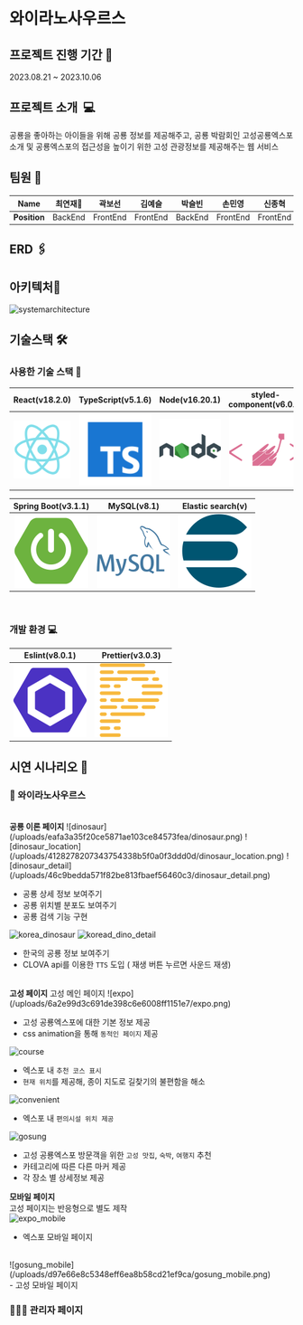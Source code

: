 # 와이라노사우르스

## 프로젝트 진행 기간 📅

2023.08.21 ~ 2023.10.06



## 프로젝트 소개  :computer:

공룡을 좋아하는 아이들을 위해 공룡 정보를 제공해주고, 공룡 박람회인 고성공룡엑스포 소개 및 공룡엑스포의 접근성을 높이기 위한 고성 관광정보를 제공해주는 웹 서비스



## 팀원 👥

| **Name**     | 최연재👑   | 곽보선      | 김예슬      | 박슬빈     | 손민영      | 신종혁      |
|:------------:|:-------:|:--------:|:--------:|:-------:|:--------:|:--------:|
| **Position** | BackEnd | FrontEnd | FrontEnd | BackEnd | FrontEnd | FrontEnd |

## ERD 🖇️

## 아키텍처🧱

![systemarchitecture](/uploads/f4f30fac0e2dc0845601af00bea6fd20/systemarchitecture.png)

## 기술스택 🛠️

### 사용한 기술 스택 🔨

| React(v18.2.0) | TypeScript(v5.1.6) | Node(v16.20.1) | styled-component(v6.0.8) | zustand(v4.4.1)                    |
|:--------------:|:------------------:|:--------------:|:------------------------:|:----------------------------------:|
| ![react]       | ![ts]              | ![node]        | ![sc]                    | ![zustand](/images/stack/bear.jpg) |

| Spring Boot(v3.1.1) | MySQL(v8.1) | Elastic search(v) |
|:-------------------:|:-----------:|:-----------------:|
| ![spring]           | ![mysql]    | ![elastic]        |

<br />

### 개발 환경 💻

| Eslint(v8.0.1) | Prettier(v3.0.3) |
|:--------------:|:----------------:|
| ![eslint]      | ![prettier]      |

[react]: /images/stack/react.svg
[node]: /images/stack/node.svg
[ts]: /images/stack/typescript.svg
[eslint]: /images/stack/eslint.svg
[prettier]: /images/stack/prettier-color.svg
[sc]: /images/stack/styledcomponents-color.svg
[spring]: /images/stack/springboot-color.svg
[mysql]: /images/stack/mysql-color.svg
[elastic]: /images/stack/elasticsearch-color.svg

## 시연 시나리오 📑

### 🦕 와이라노사우르스
<br />
<b>공룡 이론 페이지</b>
![dinosaur](/uploads/eafa3a35f20ce5871ae103ce84573fea/dinosaur.png)
![dinosaur_location](/uploads/4128278207343754338b5f0a0f3ddd0d/dinosaur_location.png)
![dinosaur_detail](/uploads/46c9bedda571f82be813fbaef56460c3/dinosaur_detail.png)

- 공룡 상세 정보 보여주기
- 공룡 위치별 분포도 보여주기
- 공룡 검색 기능 구현

![korea_dinosaur](/uploads/356c7032c90b70c63ad9a821e95eb0d5/korea_dinosaur.png)
![koread_dino_detail](/uploads/d04cb981784802083d32e7b199090a95/koread_dino_detail.png)

- 한국의 공룡 정보 보여주기
- CLOVA api를 이용한 `TTS` 도입 ( 재생 버튼 누르면 사운드 재생)
<br />
<b>고성 페이지</b>
고성 메인 페이지
![expo](/uploads/6a2e99d3c691de398c6e6008ff1151e7/expo.png)

- 고성 공룡엑스포에 대한 기본 정보 제공
- css animation을 통해 `동적인 페이지` 제공

![course](/uploads/1b3636a4b8d77576e83d1192dbd0f296/course.png)
- 엑스포 내 `추천 코스 표시`
- `현재 위치`를 제공해, 종이 지도로 길찾기의 불편함을 해소

![convenient](/uploads/4b97b4990e35ee09587f2ec554a6c9b1/convenient.png)
- 엑스포 내 `편의시설 위치 제공`

![gosung](/uploads/03e4b63517f9a8a5c03b09269301a5b4/gosung.png)
- 고성 공룡엑스포 방문객을 위한 `고성 맛집`, `숙박`, `여행지` 추천
- 카테고리에 따른 다른 마커 제공
- 각 장소 별 상세정보 제공

<b>모바일 페이지</b>
<br />
고성 페이지는 반응형으로 별도 제작
<br />
![expo_mobile](/uploads/c37ba3924cc4cb9bc146f64d2013cee9/expo_mobile.png)
<br />
- 엑스포 모바일 페이지
<br />
![gosung_mobile](/uploads/d97e66e8c5348eff6ea8b58cd21ef9ca/gosung_mobile.png)
<br />
- 고성 모바일 페이지






### 👨🏻‍💼 관리자 페이지
